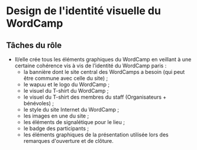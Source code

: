 # Design de l'identité visuelle du WordCamp

## Tâches du rôle

+ Il/elle crée tous les éléments graphiques du WordCamp en veillant à une certaine cohérence vis à vis de l’identité du WordCamp paris :
	+ la bannière dont le site central des WordCamps a besoin (qui peut être commune avec celle du site) ;
	+ le wapuu et le logo du WordCamp ;
	+ le visuel du T-shirt du WordCamp ;
	+ le visuel du T-shirt des membres du staff (Organisateurs + bénévoles) ;
	+ le style du site Internet du WordCamp ;
	+ les images en une du site ;
	+ les éléments de signalétique pour le lieu ;
	+ le badge des participants ;
	+ les éléments graphiques de la présentation utilisée lors des remarques d'ouverture et de clôture.
